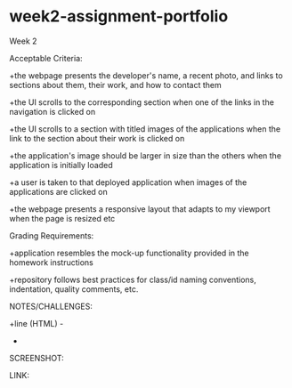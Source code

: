 # week2-assignment-portfolio
Week 2

Acceptable Criteria:

+the webpage presents the developer's name, a recent photo, and links to sections about them, their work, and how to contact them

+the UI scrolls to the corresponding section when one of the links in the navigation is clicked on

+the UI scrolls to a section with titled images of the applications when the link to the section about their work is clicked on

+the application's image should be larger in size than the others when the application is initially loaded

+a user is taken to that deployed application when images of the applications are clicked on

+the webpage presents a responsive layout that adapts to my viewport when the page is resized etc


Grading Requirements:

+application resembles the mock-up functionality provided in the homework instructions


+repository follows best practices for class/id naming conventions, indentation, quality comments, etc.


NOTES/CHALLENGES:

+line (HTML) - 

+


SCREENSHOT:



LINK:
